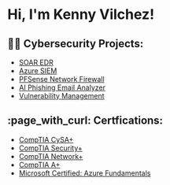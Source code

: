 <h1>Hi, I'm Kenny Vilchez! </h1>

<h2>👨‍💻 Cybersecurity Projects:</h2>


  - [SOAR EDR](https://github.com/kennyvilchez/SOAR-EDR)
  - [Azure SIEM](https://github.com/kennyvilchez/AzureSIEM)
  - [PFSense Network Firewall](https://github.com/kennyvilchez/NetworkFirewall)
  - [AI Phishing Email Analyzer](https://github.com/kennyvilchez/AIPhishingAnalyzer)
  - [Vulnerability Management](https://github.com/kennyvilchez/Vulnerability-Management-Project)
  
<h2> :page_with_curl: Certfications: </h2>

 - [CompTIA CySA+](https://www.credly.com/badges/acf94e55-7d5c-4559-992c-2de6c555868a/public_url)
 - [CompTIA Security+](https://www.credly.com/badges/bb42ddf5-0bd6-4417-bb03-e4085f09c815/public_url)
 - [CompTIA Network+](https://www.credly.com/badges/5b365dbd-d4a2-41b3-b1ab-d8858a413f71/public_url)
 - [CompTIA A+](https://www.credly.com/badges/ad834d16-5d40-4c24-bc86-d8bb3bc9ac5b/public_url)
 - [Microsoft Certified: Azure Fundamentals](https://www.credly.com/badges/96194d0f-5207-4725-9199-cf031bdeed2d/public_url)
